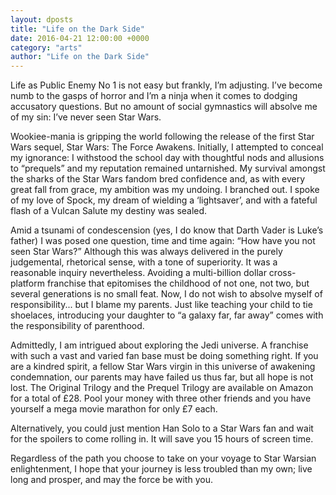 ```yaml
---
layout: dposts
title: "Life on the Dark Side"
date: 2016-04-21 12:00:00 +0000
category: "arts"
author: "Life on the Dark Side"
---
```

Life as Public Enemy No 1 is not easy but frankly, I’m adjusting. I’ve become numb to the gasps of horror and I’m a ninja when it comes to dodging accusatory questions. But no amount of social gymnastics will absolve me of my sin: I’ve never seen Star Wars. 

Wookiee-mania is gripping the world following the release of the first Star Wars sequel, Star Wars: The Force Awakens. Initially, I attempted to conceal my ignorance: I withstood the school day with thoughtful nods and allusions to “prequels” and my reputation remained untarnished. My survival amongst the sharks of the Star Wars fandom bred confidence and, as with every great fall from grace, my ambition was my undoing. I branched out. I spoke of my love of Spock, my dream of wielding a ‘lightsaver’, and with a fateful flash of a Vulcan Salute my destiny was sealed. 

Amid a tsunami of condescension (yes, I do know that Darth Vader is Luke’s father) I was posed one question, time and time again: “How have you not seen Star Wars?” Although this was always delivered in the purely judgemental, rhetorical sense, with a tone of superiority. It was a reasonable inquiry nevertheless. Avoiding a multi-billion dollar cross-platform franchise that epitomises the childhood of not one, not two, but several generations is no small feat. Now, I do not wish to absolve myself of responsibility... but I blame my parents. Just like teaching your child to tie shoelaces, introducing your daughter to “a galaxy far, far away” comes with the responsibility of parenthood. 

Admittedly, I am intrigued about exploring the Jedi universe. A franchise with such a vast and varied fan base must be doing something right. If you are a kindred spirit, a fellow Star Wars virgin in this universe of awakening condemnation, our parents may have failed us thus far, but all hope is not lost. The Original Trilogy and the Prequel Trilogy are available on Amazon for a total of £28. Pool your money with three other friends and you have yourself a mega movie marathon for only £7 each.  

Alternatively, you could just mention Han Solo to a Star Wars fan and wait for the spoilers to come rolling in. It will save you 15 hours of screen time. 

Regardless of the path you choose to take on your voyage to Star Warsian enlightenment, I hope that your journey is less troubled than my own; live long and prosper, and may the force be with you. 
